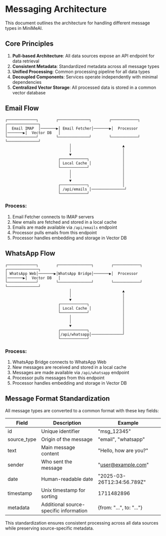 # Messaging Architecture

This document outlines the architecture for handling different message types in MiniMeAI.

## Core Principles

1. **Pull-based Architecture**: All data sources expose an API endpoint for data retrieval
2. **Consistent Metadata**: Standardized metadata across all message types
3. **Unified Processing**: Common processing pipeline for all data types
4. **Decoupled Components**: Services operate independently with minimal dependencies
5. **Centralized Vector Storage**: All processed data is stored in a common vector database

## Email Flow

```
┌─────────────┐        ┌──────────────┐        ┌────────────┐        ┌──────────────┐
│  Email IMAP  │───────▶│ Email Fetcher│───────▶│  Processor │───────▶│  Vector DB   │
└─────────────┘        └──────────────┘        └────────────┘        └──────────────┘
                             │                       ▲
                             │                       │
                             ▼                       │
                        ┌────────────┐               │
                        │ Local Cache │              │
                        └────────────┘               │
                             │                       │
                             │                       │
                             ▼                       │
                        ┌────────────┐               │
                        │ /api/emails │───────────────┘
                        └────────────┘
```

### Process:
1. Email Fetcher connects to IMAP servers
2. New emails are fetched and stored in a local cache
3. Emails are made available via `/api/emails` endpoint
4. Processor pulls emails from this endpoint
5. Processor handles embedding and storage in Vector DB

## WhatsApp Flow

```
┌─────────────┐        ┌───────────────┐        ┌────────────┐        ┌──────────────┐
│ WhatsApp Web│───────▶│WhatsApp Bridge│───────▶│  Processor │───────▶│  Vector DB   │
└─────────────┘        └───────────────┘        └────────────┘        └──────────────┘
                             │                       ▲
                             │                       │
                             ▼                       │
                        ┌────────────┐               │
                        │ Local Cache │              │
                        └────────────┘               │
                             │                       │
                             │                       │
                             ▼                       │
                        ┌────────────┐               │
                        │/api/whatsapp│──────────────┘
                        └────────────┘
```

### Process:
1. WhatsApp Bridge connects to WhatsApp Web
2. New messages are received and stored in a local cache
3. Messages are made available via `/api/whatsapp` endpoint
4. Processor pulls messages from this endpoint
5. Processor handles embedding and storage in Vector DB

## Message Format Standardization

All message types are converted to a common format with these key fields:

| Field       | Description                                   | Example                      |
|-------------|-----------------------------------------------|-----------------------------|
| id          | Unique identifier                            | "msg_12345"                 |
| source_type | Origin of the message                        | "email", "whatsapp"         |
| text        | Main message content                         | "Hello, how are you?"       |
| sender      | Who sent the message                         | "user@example.com"          |
| date        | Human-readable date                          | "2025-03-26T12:34:56.789Z"  |
| timestamp   | Unix timestamp for sorting                   | 1711482896                  |
| metadata    | Additional source-specific information       | {from: "...", to: "..."}    |

This standardization ensures consistent processing across all data sources while preserving source-specific metadata. 
